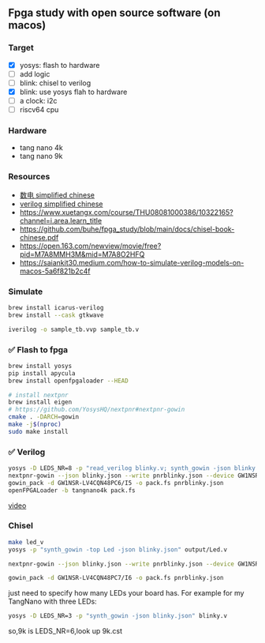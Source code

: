 ## Fpga study with open source software (on macos)

### Target

- [x] yosys: flash to hardware
- [ ] add logic
- [ ] blink: chisel to verilog
- [x] blink: use yosys flah to hardware
- [ ] a clock: i2c
- [ ] riscv64 cpu

### Hardware

- tang nano 4k
- tang nano 9k

### Resources

- [数电 simplified chinese ](https://www.bilibili.com/video/BV1aJ411R7Hd)
- [verilog simplified chinese ](https://www.bilibili.com/video/BV12y4y1v7V3)
- https://www.xuetangx.com/course/THU08081000386/10322165?channel=i.area.learn_title
- https://github.com/buhe/fpga_study/blob/main/docs/chisel-book-chinese.pdf
- https://open.163.com/newview/movie/free?pid=M7A8MMH3M&mid=M7A8O2HFQ
- https://saiankit30.medium.com/how-to-simulate-verilog-models-on-macos-5a6f821b2c4f


### Simulate

```bash
brew install icarus-verilog
brew install --cask gtkwave
```

```bash
iverilog -o sample_tb.vvp sample_tb.v
```

### ✅ Flash to fpga

```bash
brew install yosys
pip install apycula
brew install openfpgaloader --HEAD

# install nextpnr
brew install eigen
# https://github.com/YosysHQ/nextpnr#nextpnr-gowin
cmake . -DARCH=gowin
make -j$(nproc)
sudo make install
```

### ✅ Verilog
```bash
yosys -D LEDS_NR=8 -p "read_verilog blinky.v; synth_gowin -json blinky.json"
nextpnr-gowin --json blinky.json --write pnrblinky.json --device GW1NSR-LV4CQN48PC6/I5 --cst tangnano4k.cst
gowin_pack -d GW1NSR-LV4CQN48PC6/I5 -o pack.fs pnrblinky.json
openFPGALoader -b tangnano4k pack.fs
```
[video](https://youtube.com/shorts/uIiRk0R6xPE)

### Chisel
```bash
make led_v
yosys -p "synth_gowin -top Led -json blinky.json" output/Led.v

nextpnr-gowin --json blinky.json --write pnrblinky.json --device GW1NSR-LV4CQN48PC7/I6 --cst examples/tangnano4k.cst

gowin_pack -d GW1NSR-LV4CQN48PC7/I6 -o pack.fs pnrblinky.json

```

 just need to specify how many LEDs your board has. For example for my TangNano with three LEDs:

```bash
yosys -D LEDS_NR=3 -p "synth_gowin -json blinky.json" blinky.v
```

so,9k is LEDS_NR=6,look up 9k.cst


